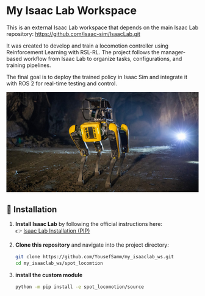 # My Isaac Lab Workspace

This is an external Isaac Lab workspace that depends on the main Isaac Lab repository: https://github.com/isaac-sim/IsaacLab.git

It was created to develop and train a locomotion controller using Reinforcement Learning with RSL-RL. The project follows the manager-based workflow from Isaac Lab to organize tasks, configurations, and training pipelines.

The final goal is to deploy the trained policy in Isaac Sim and integrate it with ROS 2 for real-time testing and control.

![Spot robot in underground environment](images/spot_robot.jpg)

## 🚀 Installation

1. **Install Isaac Lab** by following the official instructions here:  
   👉 [Isaac Lab Installation (PIP)](https://isaac-sim.github.io/IsaacLab/main/source/setup/installation/pip_installation.html)

2. **Clone this repository** and navigate into the project directory:

   ```bash
   git clone https://github.com/YousefSamm/my_isaaclab_ws.git
   cd my_isaaclab_ws/spot_locomtion
3. **install the custom module**
    ```bash
    python -m pip install -e spot_locomotion/source
